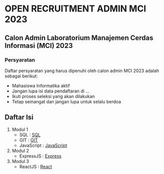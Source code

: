 # OPEN RECRUITMENT ADMIN MCI 2023

## Calon Admin Laboratorium Manajemen Cerdas Informasi (MCI) 2023

### Persyaratan
Daftar persyaratan yang harus dipenuhi oleh calon admin MCI 2023 adalah sebagai berikut:
- Mahasiswa Informatika aktif 
- Jangan lupa isi data pendaftaran di ...
- Ikuti proses seleksi yang akan dilakukan
- Tetap semangat dan jangan lupa untuk selalu berdoa

## Daftar Isi
1. Modul 1 
    - SQL        : [SQL](#modul-1)
    - GIT        : [GIT](#modul-1)
    - JavaScript : [JavaScript](#modul-1)
2. Modul 2 
    - ExpressJS  : [Express](#modul-1)
3. Modul 3 
    - ReactJS    : [React](#modul-1)